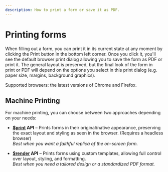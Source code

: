 ```yaml
---
description: How to print a form or save it as PDF.
---
```


# Printing forms

When filling out a form, you can print it in its current state at any moment by clicking the Print button in the bottom left corner. Once you click it, you'll see the default browser print dialog allowing you to save the form as PDF or print it. The general layout is preserved, but the final look of the form in print or PDF will depend on the options you select in this print dialog (e.g. paper size, margins, background graphics).

Supported browsers: the latest versions of Chrome and Firefox.

## Machine Printing

For machine printing, you can choose between two approaches depending on your needs:

- **[$print](./native-look-form-printing.md) API** – Prints forms in their original/native appearance, preserving the exact layout and styling as seen in the browser. (Requires a headless browser)  
  *Best when you want a faithful replica of the on-screen form.*

- **[$render](./template-based-pdf-generation.md) API** – Prints forms using custom templates, allowing full control over layout, styling, and formatting.  
  *Best when you need a tailored design or a standardized PDF format.*
